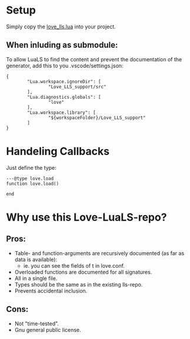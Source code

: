 # Setup
Simply copy the [love_lls.lua](love_lls.lua) into your project.

## When inluding as submodule:
To allow LuaLS to find the content and prevent the documentation of the generator, add this to you .vscode/settings.json:
```
{
        "Lua.workspace.ignoreDir": [
                "Love_LLS_support/src"
        ],
        "Lua.diagnostics.globals": [
                "love"
        ],
        "Lua.workspace.library": [
                "${workspaceFolder}/Love_LLS_support"
        ]
}
```

# Handeling Callbacks
Just define the type:
```
---@type love.load
function love.load()

end
```

# Why use this Love-LuaLS-repo?

## Pros:
- Table- and function-arguments are recursively documented (as far as data is available):
    - ie. you can see the fields of t in love.conf.
- Overloaded functions are documented for all signatures.
- All in a single file.
- Types should be the same as in the existing lls-repo.
- Prevents accidental inclusion.

## Cons:
- Not "time-tested".
- Gnu general public license. 
